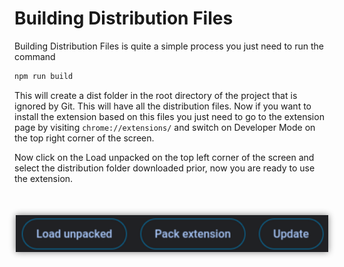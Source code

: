 # Building Distribution Files 
Building Distribution Files is quite a simple process you just need to run the command 
```bash
npm run build
```

This will create a dist folder in the root directory of the project that is ignored by Git. This will have all the distribution files. Now if you want to install the extension based on this files you just need to go to the extension page by visiting `chrome://extensions/` and switch on Developer Mode on the top right corner of the screen.

Now click on the Load unpacked on the top left corner of the screen and select the distribution folder downloaded prior, now you are ready to use the extension.
<img src="/screenshots/ChromeScreenShort.png" alt="Home Page Screenshot" style="display: block; margin:auto; box-shadow: 0 0 10px grey; margin-top:50px; margin-bottom:50px;" width='500'/>
